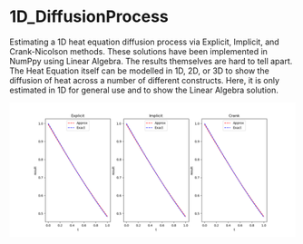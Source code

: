 # 1D_DiffusionProcess
Estimating a 1D heat equation diffusion process via Explicit, Implicit, and Crank-Nicolson methods.  These 
solutions have been implemented in NumPpy using Linear Algebra.  The results themselves are hard to tell apart. 
The Heat Equation itself can be modelled in 1D, 2D, or 3D to show the diffusion of heat across a number of different 
constructs.  Here, it is only estimated in 1D for general use and to show the Linear Algebra solution.



![result](./plots.png)
